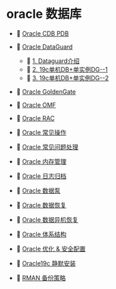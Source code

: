 # oracle 数据库

* 📄 [Oracle CDB PDB](siyuan://blocks/20230610173723-08oclj0)
* 📑 [Oracle DataGuard](siyuan://blocks/20230610173547-1zw1vzn)

  * 📄 [1. Dataguard介绍](siyuan://blocks/20230817164646-q43qhgo)
  * 📄 [2. 19c单机DB+单实例DG--1](siyuan://blocks/20230817170122-qbbnm0a)
  * 📄 [3. 19c单机DB+单实例DG--2](siyuan://blocks/20230817171806-awm3nag)
* 📄 [Oracle GoldenGate](siyuan://blocks/20230610173808-hl38w6a)
* 📄 [Oracle OMF](siyuan://blocks/20230610173718-bphnylg)
* 📄 [Oracle RAC](siyuan://blocks/20230610173750-5626gvb)
* 📄 [Oracle 常见操作](siyuan://blocks/20230610173758-pj3584i)
* 📄 [Oracle 常见问题处理](siyuan://blocks/20230610173743-i6ajaw6)
* 📄 [Oracle 内存管理](siyuan://blocks/20230610173728-92xuq8c)
* 📄 [Oracle 日志归档](siyuan://blocks/20230610173719-y490nhz)
* 📄 [Oracle 数据泵](siyuan://blocks/20230610173756-hosoprr)
* 📄 [Oracle 数据恢复](siyuan://blocks/20230610173811-s336emd)
* 📄 [Oracle 数据异机恢复](siyuan://blocks/20230610173747-do0gmu0)
* 📄 [Oracle 体系结构](siyuan://blocks/20230615095446-m624kr7)
* 📄 [Oracle 优化 &amp; 安全配置](siyuan://blocks/20230610173806-5k3psgk)
* 📄 [Oracle19c 静默安装](siyuan://blocks/20230610173719-49ku7zv)
* 📄 [RMAN 备份策略](siyuan://blocks/20230610173656-6zpszm6)

‍
